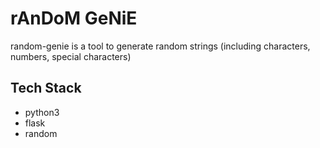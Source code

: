 # rAnDoM GeNiE
random-genie is a tool to generate random strings (including characters, numbers, special characters)

## Tech Stack
- python3
- flask
- random
